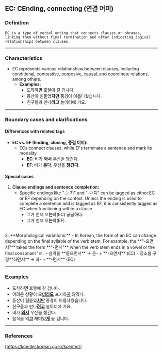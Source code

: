 ## EC: CEnding, connecting (연결 어미)

### Definition
    EC is a type of verbal ending that connects clauses or phrases, linking them without final termination and often indicating logical relationships between clauses.

---

### Characteristics
- EC represents various relationships between clauses, including conditional, contrastive, purposive, causal, and coordinate relations, among others.
  - **Examples**:
    - 도착하**면** 호텔에 갈 겁니다.
    - 등산이 힘들었**지만** 풍경이 아름다웠습니다.
    - 친구들과 만나**려고** 놀이터에 가요.

---

### Boundary cases and clarifications

#### Differences with related tags
- **EC vs. EF (Ending, closing, 종결 어미):**  
  - ECs connect clauses, while EFs terminate a sentence and mark its modality.  
    - **EC**: 비가 **와서** 우산을 챙긴다.  
    - **EF**: 비가 **온다**. 우산을 **챙긴다**.  

#### Special cases
1. **Clause endings and sentence completion:**  
   - Specific endings like "-는지" and "-ㄹ지" can be tagged as either EC or EF depending on the context. Unless the ending is used to complete a sentence and is tagged as EF, it is consistently tagged as EC when functioning within a clause.  
      - 그가 언제 오**는지**(EC) 궁금하다.  
      - 그가 언제 오**는지**(EF).  
<br>
2. **Morphological variations:**  
   - In Korean, the form of an EC can change depending on the final syllable of the verb stem. For example, the **"-으면서"** takes the form **"-면서"** when the verb stem ends in a vowel or the final consonant 'ㄹ'.  
      - 음악을 **들으면서** → 듣- + **-으면서** (EC)  
      - 장소를 구경**하면서** → 하- + **-면서** (EC)  

---

### Examples

- 도착하<ins>**면**</ins> 호텔에 갈 겁니다.  
- 어려운 상황이 오<ins>**더라도**</ins> 포기하<ins>**지**</ins> 않겠다.  
- 등산이 힘들었<ins>**지만**</ins> 풍경이 아름다웠습니다.  
- 친구들과 만나<ins>**려고**</ins> 놀이터에 가요.  
- 비가 <ins>**와서**</ins> 우산을 챙긴다.  
- 음식을 먹<ins>**고**</ins> 재미있<ins>**게**</ins> 놀 겁니다.  

---

### References
[https://kcenter.korean.go.kr/kcenter/]